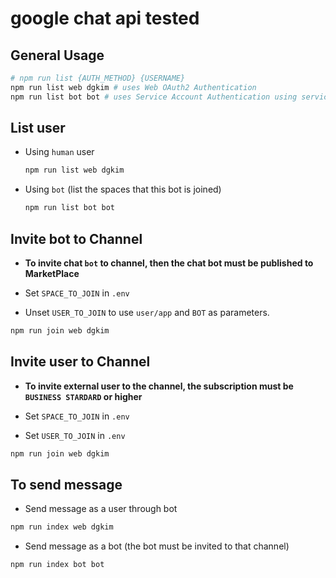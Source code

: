 # google chat api tested

## General Usage

```bash
# npm run list {AUTH_METHOD} {USERNAME}
npm run list web dgkim # uses Web OAuth2 Authentication
npm run list bot bot # uses Service Account Authentication using service-account.json
```

## List user

- Using `human` user
  ```bash
  npm run list web dgkim
  ```

- Using `bot` (list the spaces that this bot is joined)
  ```bash
  npm run list bot bot
  ```

## Invite bot to Channel

- **To invite chat `bot` to channel, then the chat bot must be published to MarketPlace**

- Set `SPACE_TO_JOIN` in `.env`
- Unset `USER_TO_JOIN` to use `user/app` and `BOT` as parameters.

```bash
npm run join web dgkim
```

## Invite user to Channel

- **To invite external user to the channel, the subscription must be `BUSINESS STARDARD` or higher**

- Set `SPACE_TO_JOIN` in `.env`
- Set `USER_TO_JOIN` in `.env`

```bash
npm run join web dgkim
```

## To send message

- Send message as a user through bot

```bash
npm run index web dgkim
```

- Send message as a bot (the bot must be invited to that channel)

```bash
npm run index bot bot
```
